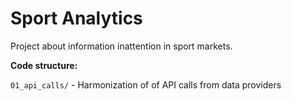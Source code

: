 # Sport Analytics
Project about information inattention in sport markets. 

**Code structure:**

`01_api_calls/` - Harmonization of of API calls from data providers